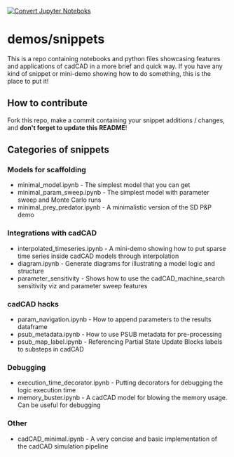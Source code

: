 [![Convert Jupyter Noteboks](https://github.com/cadCAD-org/snippets/actions/workflows/main.yml/badge.svg?branch=main)](https://github.com/cadCAD-org/snippets/actions/workflows/main.yml)

# demos/snippets

This is a repo containing notebooks and python files showcasing features and
applications of cadCAD in a more brief and quick way. If you have any kind of 
snippet or mini-demo showing how to do something, this is the place to put it!

## How to contribute

Fork this repo, make a commit containing your snippet additions / changes, and **don't forget to update this README**!

## Categories of snippets

### Models for scaffolding

* minimal_model.ipynb - The simplest model that you can get
* minimal_param_sweep.ipynb - The simplest model with parameter sweep and Monte Carlo runs
* minimal_prey_predator.ipynb - A minimalistic version of the SD P&P demo

### Integrations with cadCAD

* interpolated_timeseries.ipynb - A mini-demo showing how to put sparse time series 
inside cadCAD models through interpolation
* diagram.ipynb - Generate diagrams for illustrating a model logic and structure
* parameter_sensitivity - Shows how to use the cadCAD_machine_search sensitivity viz and parameter sweep features

### cadCAD hacks

* param_navigation.ipynb - How to append parameters to the results dataframe
* psub_metadata.ipynb - How to use PSUB metadata for pre-processing
* psub_map_label.ipynb - Referencing Partial State Update Blocks labels to substeps in cadCAD

### Debugging

* execution_time_decorator.ipynb - Putting decorators for debugging the logic
execution time
* memory_buster.ipynb - A cadCAD model for blowing the memory usage. 
Can be useful for debugging

### Other

* cadCAD_minimal.ipynb - A very concise and basic implementation of the cadCAD simulation pipeline

